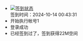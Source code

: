 - [![签到状态](https://github.com/womade/Cloud189-Actions/actions/workflows/main.yml/badge.svg?branch=main)](https://github.com/womade/Cloud189-Actions/actions/workflows/main.yml) <br> 签到时间：2024-10-14 00:43:31
- 开始执行帐号1
- 登录成功
- 已经签到过了，签到获得22M空间
